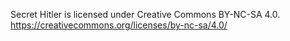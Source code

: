Secret Hitler is licensed under Creative Commons BY-NC-SA 4.0. https://creativecommons.org/licenses/by-nc-sa/4.0/
